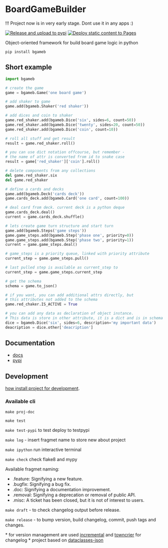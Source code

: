 # BoardGameBuilder

!!! Project now is in very early stage. Dont use it in any apps :)

[![Release and upload to pypi](https://github.com/KonstantinKlepikov/BoardGameBuilder/actions/workflows/release.yml/badge.svg)](https://github.com/KonstantinKlepikov/BoardGameBuilder/actions/workflows/release.yml)
[![Deploy static content to Pages](https://github.com/KonstantinKlepikov/BoardGameBuilder/actions/workflows/build-docs.yml/badge.svg)](https://github.com/KonstantinKlepikov/BoardGameBuilder/actions/workflows/build-docs.yml)

Object-oriented framework for build board game logic in python

`pip install bgameb`

## Short example

```python
import bgameb

# create the game
game = bgameb.Game('one board game')

# add shaker to game
game.add(bgameb.Shaker('red shaker'))

# add dices and coin to shaker
game.red_shaker.add(bgameb.Dice('six', sides=6, count=50))
game.red_shaker.add(bgameb.Dice('twenty', sides=20, count=50))
game.red_shaker.add(bgameb.Dice('coin', count=10))

# roll all stuff and get result
result = game.red_shaker.roll()

# you can use dict notation offcourse, but remember -
# the name of attr is converted from id to snake case
result = game['red_shaker']['coin'].roll()

# delete components from any collections
del game.red_shaker.six
del game.red_shaker

# define a cards and decks
game.add(bgameb.Deck('cards deck'))
game.cards_deck.add(bgameb.Card('one card', count=100))

# deal card from deck. current deck is a python deque
game.cards_deck.deal()
current = game.cards_deck.shuffle()

# lets create game turn structure and start turn
game.add(bgameb.Steps('game steps'))
game.game_steps.add(bgameb.Step('phase one', priority=0))
game.game_steps.add(bgameb.Step('phase two', priority=1))
current = game.game_steps.deal()

# game_steps is a priority queue, linked with priority attribute
current_step = game.game_steps.pull()

# last pulled step is available as current_step to
current_step = game.game_steps.current_step

# get the schema
schema = game.to_json()

# if you want, you can add additional attrs directly, but
# this attributes not added to the schema
game.red_chaker.IS_ACTIVE = True

# you can add any data as declaration of object instance.
# This data is store in other attribute, it is a dict and is in schema
dice = bgameb.Dice('six', sides=6, description='my important data')
deacription = dice.other['deacription']
```

## Documentation

- [docs](https://konstantinklepikov.github.io/BoardGameBuilder/)
- [pypi](https://pypi.org/project/bgameb/)

## Development

[how install project for development](https://konstantinklepikov.github.io/BoardGameBuilder/usage.html).

### Available cli

`make proj-doc`

`make test`

`make test-pypi` to test deploy to testpypi

`make log` - insert fragmet name to store new about project

`make ipython` run interactive terminal

`make check` check flake8 and mypy

Available fragmet naming:

- .feature: Signifying a new feature.
- .bugfix: Signifying a bug fix.
- .doc: Signifying a documentation improvement.
- .removal: Signifying a deprecation or removal of public API.
- .misc: A ticket has been closed, but it is not of interest to users.

`make draft` - to check changelog output before release.

`make release` - to bump version, build changelog, commit, push tags and changes.

\* for version management are used [incremental](https://github.com/twisted/incremental) and [towncrier](https://pypi.org/project/towncrier/) for changelog
\* project based on [dataclasses-json](https://github.com/lidatong/dataclasses-json)
